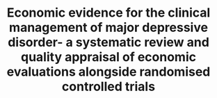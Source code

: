 --- 
abstract: '' 
authors: 
 - E Karyotaki
 -  D Tordrup
 -  C Buntrock
 -  R Bertollini
 -  P Cuijpers
doi: '' 
featured: false 
publication: '*Epidemiology and psychiatric sciences*, 18' 
publication_short: '' 
publishDate: '2017-01-01' 
title: 'Economic evidence for the clinical management of major depressive disorder- a systematic review and quality appraisal of economic evaluations alongside randomised controlled trials' 
url_code: '' 
url_dataset: '' 
url_pdf: '' 
url_poster: '' 
url_project: '' 
url_slides: '' 
url_source: '' 
url_video: '' 
---
